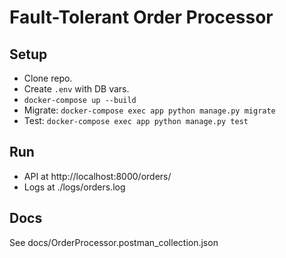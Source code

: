 # Fault-Tolerant Order Processor

## Setup
- Clone repo.
- Create `.env` with DB vars.
- `docker-compose up --build`
- Migrate: `docker-compose exec app python manage.py migrate`
- Test: `docker-compose exec app python manage.py test`

## Run
- API at http://localhost:8000/orders/
- Logs at ./logs/orders.log

## Docs
See docs/OrderProcessor.postman_collection.json